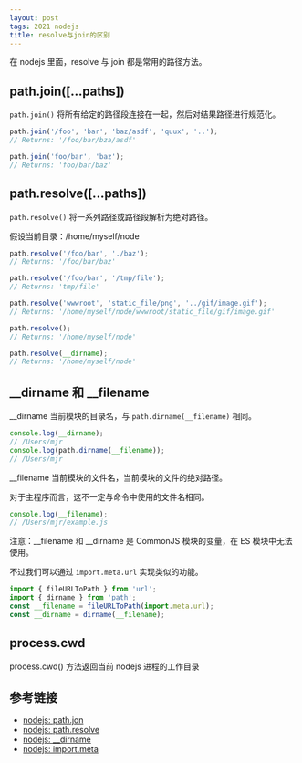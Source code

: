 ```yaml
---
layout: post
tags: 2021 nodejs
title: resolve与join的区别
---
```


在 nodejs 里面，resolve 与 join 都是常用的路径方法。

## path.join([...paths])

`path.join()` 将所有给定的路径段连接在一起，然后对结果路径进行规范化。

```js
path.join('/foo', 'bar', 'baz/asdf', 'quux', '..');
// Returns: '/foo/bar/bza/asdf'

path.join('foo/bar', 'baz');
// Returns: 'foo/bar/baz'
```

## path.resolve([...paths])

`path.resolve()` 将一系列路径或路径段解析为绝对路径。

假设当前目录：/home/myself/node

```js
path.resolve('/foo/bar', './baz');
// Returns: '/foo/bar/baz'

path.resolve('/foo/bar', '/tmp/file');
// Returns: 'tmp/file'

path.resolve('wwwroot', 'static_file/png', '../gif/image.gif');
// Returns: '/home/myself/node/wwwroot/static_file/gif/image.gif'

path.resolve();
// Returns: '/home/myself/node'

path.resolve(__dirname);
// Returns: '/home/myself/node'
```

## \_\_dirname 和 \_\_filename

\_\_dirname 当前模块的目录名，与 `path.dirname(__filename)` 相同。

```js
console.log(__dirname);
// /Users/mjr
console.log(path.dirname(__filename));
// /Users/mjr
```

\_\_filename 当前模块的文件名，当前模块的文件的绝对路径。

对于主程序而言，这不一定与命令中使用的文件名相同。

```js
console.log(__filename);
// /Users/mjr/example.js
```

注意：\_\_filename 和 \_\_dirname 是 CommonJS 模块的变量，在 ES 模块中无法使用。

不过我们可以通过 `import.meta.url` 实现类似的功能。

```js
import { fileURLToPath } from 'url';
import { dirname } from 'path';
const __filename = fileURLToPath(import.meta.url);
const __dirname = dirname(__filename);
```

## process.cwd

process.cwd() 方法返回当前 nodejs 进程的工作目录

## 参考链接

- [nodejs: path.jon](https://nodejs.org/dist/latest-v16.x/docs/api/path.html#path_path_join_paths)
- [nodejs: path.resolve](https://nodejs.org/dist/latest-v16.x/docs/api/path.html#path_path_resolve_paths)
- [nodejs: \_\_dirname](https://nodejs.org/dist/latest-v16.x/docs/api/modules.html#__dirname)
- [nodejs: import.meta](https://nodejs.org/dist/latest-v16.x/docs/api/esm.html#importmeta)

